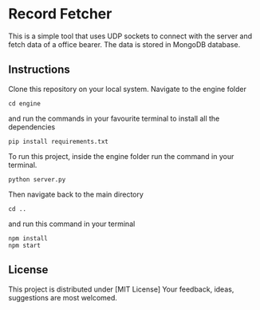 # Record Fetcher

This is a simple tool that uses UDP sockets to connect with the server and fetch data of a office bearer. The data is stored in MongoDB database. 


## Instructions

Clone this repository on your local system. Navigate to the engine folder 
```
cd engine
```

and run the commands in your favourite terminal to install all the dependencies

```
pip install requirements.txt
```
To run this project, inside the engine folder run the command in your terminal.

```
python server.py
```
Then navigate back to the main directory 
```
cd ..
```
and run this command in your terminal

```
npm install
npm start
```

## License
This project is distributed under [MIT License]
Your feedback, ideas, suggestions are most welcomed.
